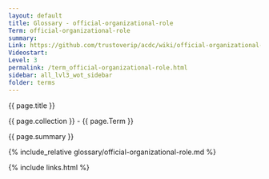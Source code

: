 ```yaml
---
layout: default
title: Glossary - official-organizational-role
Term: official-organizational-role
summary: 
Link: https://github.com/trustoverip/acdc/wiki/official-organizational-role
Videostart: 
Level: 3
permalink: /term_official-organizational-role.html
sidebar: all_lvl3_wot_sidebar
folder: terms
---
```


{{ page.title }}

{{ page.collection }} - {{ page.Term }}

   {{ page.summary }}

{% include_relative glossary/official-organizational-role.md %}

 {% include links.html %} 
